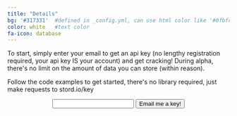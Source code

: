 ```yaml
---
title: "Details"
bg: '#317331'  #defined in _config.yml, can use html color like '#0fbfcf'
color: white   #text color
fa-icon: database
---
```

To start, simply enter your email to get an api key (no lengthy registration required, your api key IS your account) and get cracking! During alpha, there's no limit on the amount of data you can store (within reason).

Follow the code examples to get started, there's no library required, just make requests to stord.io/key

<center>
<form action="http://stord.io/signup" method="post">
<input type="text" name="email">
<button class="btn btn-lg btn-default" type="submit">Email me a key!</button>
</form>
</center>



